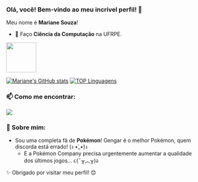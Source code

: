 ### Olá, você! Bem-vindo ao meu incrível perfil! 🚀

<p> Meu nome é <strong>Mariane Souza</strong>! </p>

- 🔭 Faço **Ciência da Computação** na UFRPE.  
<p><img loading="lazy" src="https://www.ufrpe.br/sites/www.ufrpe.br/files/Marcas%20UFRPE-04.jpg" height="80"/></p>

[![Mariane's GitHub stats](https://github-readme-stats.vercel.app/api?username=Marianeesouza&show_icons=true&theme=tokyonight)](https://github.com/Marianeesouza/github-readme-stats)
[![TOP Linguagens](https://github-readme-stats.vercel.app/api/top-langs/?username=Marianeesouza&layout=compact&theme=dracula)](https://github.com/Marianeesouza/github-readme-stats)

### 📫 Como me encontrar:
<div>
  <a href="mailto:mariane.elisa@ufrpe.br">
    <img loading="lazy" src="https://img.shields.io/badge/Gmail-D14836?style=for-the-badge&logo=gmail&logoColor=white" target="_blank">
  </a>
</div>

### 🌟 Sobre mim:
- Sou uma completa fã de **Pokémon**! Gengar é o melhor Pokémon, quem discorda está errado! (ง •̀_•́)ง  
  - E a Pokémon Company precisa urgentemente aumentar a qualidade dos últimos jogos... ૮(˶╥︿╥)ა  

✨ Obrigado por visitar meu perfil! 😊
